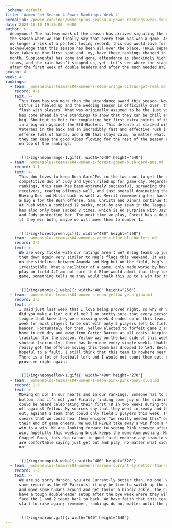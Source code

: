 ```yaml
---
_schema: default
title: 'Women''s+ Season 4 Power Rankings: Week 4'
permalink: /power-rankings/womensplus-season-4-power-rankings-week-four/
date: 2024-10-10 19:30:00 -0400
author: >-
  Anonymous! The halfway mark of the season has arrived signaling the point in
  the season when we can finally say that every team has won a game. As there is
  no longer a risk of a perfect losing record, this duo would love for us all to
  acknowledge that this season has been all over the place. THREE separate teams
  have taken up the first spot and  my, have these rankings changed in the past
  month. Supplemental has come and gone, attendance is shockingly high for all
  teams, and the rain hasn’t stopped us, yet. Let’s see where the standing lie
  after the first week of double headers and after the much needed BYE week: 
season: 4
week: 4
rankings:
  - team: _womensplus-teams/s04-women-s-neon-orange-citrus-got-real.md
    record: 4-1
    text: >-
      This team has won more than the attendance award this season. Now that
      Citrus is healed up and the wedding season is officially over, they are
      flush with players. What was originally assumed to be the just vibes team
      has come ahead in the standings to show that they can be chill and win
      big. Shoutout to Metz for completing her first extra points of the season
      in a big win against the BlU-Haulers. This defense is stacked with
      Veterans in the back and an incredibly fast and effective rush in front,
      offense full of hands, and a QB that stays calm, no matter what. Hopefully
      they can keep the good vibes flowing for the rest of the season and remain
      on top of the rankings.


      ![](/img/neonorange-1.gif){: width="640" height="540"}
  - team: _womensplus-teams/s04-women-s-forest-green-bush-gard-ems.md
    record: 3-1
    text: >-
      This duo loves to keep Bush Gard’Ems in the two spot to get the uber
      competitive duo of Judy and Lynch riled up for game day. Regardless of the
      rankings, this team has been extremely successful, spreading the wealth to
      receivers, reading offenses well, and just overall dominating the field.
      Having Des and Milla back as well as Merril remembering her hands, lead to
      a big W for the Bush offense. Sam, Christa and Dinora continue to dazzle
      at rush with a combined 12 sacks, most by any team in the league. Lynch
      has also only been sacked 2 times, which is no surprise with Jayme, Maya,
      and Judy protecting her. The next time we play, Forest has a doubleheader,
      if they win both, maybe we will move them to number 1…


      ![](/img/forestgreen.gif){: width="480" height="368"}
  - team: _womensplus-teams/s04-women-s-atomic-blue-blu-haulers.md
    record: 2-2
    text: >-
      We are very fickle with our ratings aren’t we? Bring teams up just to drop
      them down again very similar to Meg’s flags this weekend. It was all love
      on the sidelines between Amanda and Meg but on the field, Meg’s flags were
      irresistible. What a nailbiter of a game, only made worse by having to
      play on field 4.I am not sure that Blue would admit that they lost this
      game, something tells me they would chalk this up to a win for the refs.


      ![](/img/atomic-1.webp){: width="480" height="256"}
  - team: _womensplus-teams/s04-women-s-neon-yellow-yeah-glow.md
    record: 2-3
    text: >-
      I said just last week that I love being proved right, so why oh why yellow
      did you make a liar out of me? I am pretty sure that every person in the
      league that knew they were missing week 4 ended up on this team. What a
      week for most players to be out with only 5 players left to field a double
      header. Fortunately for them, yellow elected to forfeit game 2 and head
      home to get dry and away from Carter Barron at all costs. Keeping with
      tradition for the season, Yellow was on the bad side of this week’s
      shutout (seriously, there has been one every single week). Unable to
      really get the offense moving this team has dropped to \#4. Because I am
      hopeful to a fault, I still think that this team is nowhere near done.
      There is a lot of football left and I would not count them out, please
      prove me right again.


      ![](/img/neonyellow-1.gif){: width="480" height="270"}
  - team: _womensplus-teams/s04-women-s-neon-pink-pink-pony-club.md
    record: 1-3
    text: >-
      Moving on up! In our hearts and in our rankings. Someone has to be at the
      bottom, and it’s not you! Finally finding some joy on the sidelines, Pink
      could be heard celebrating their first TD in two weeks during their show
      off against Yellow. My sources say that they went in ready and they showed
      out, against a team that could only field 5 players this week. This duo
      swears that we could hear them whisper “we really needed this” before
      their end of game cheers. We would NEVER take away a win from a team, a
      win is a win. We are looking forward to seeing Pink renewed after their
      win, hopefully this weeklong break keeps the momentum pushing. Much like
      Chappel Roan, this duo cannot in good faith endorse any team to win but we
      are comfortable saying just get out and play, no matter what side you are
      on!


      ![](/img/neonpink.webp){: width="480" height="320"}
  - team: _womensplus-teams/s04-women-s-maroon-currant-ly-better-than-u.md
    record: 1-3
    text: >-
      We are so sorry Maroon… you are Currant-ly better than… no one. With the
      same record as the NE Patriots, it may be time to switch up the playbook
      and move some humans around and get Taylor a bionic ankle. The Currants
      have a tough doubleheader setup after the bye week where they will have to
      face the 1 and 2 teams back to back. We have faith that this team will
      start to rise again; remember, rankings do not matter until the playoffs.


      ![](/img/maroon.gif){: width="640" height="640"}
---
```

